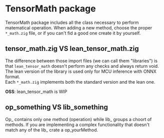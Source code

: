 # TensorMath package

TensorMath package includes all the class necessary to perform matematical operation. When adding a new method, choose the proper `*_math.zig` file, or if you can't fid a good one create it by yourself. 

## tensor_math.zig VS lean_tensor_math.zig
The difference between those import files (we can call them "libraries") is that `lean_tensor_math` doesn't perform any checks and always return void. The lean version of the library is used only for MCU inference with ONNX format.   
Each  `*_math.zig` implements both the standard version and the lean one.

**OSS**: lean_tensor_math is WIP

## op_something VS lib_something
Op_ contains only one method (operation) while lib_ groups a choort of methods. If you are implementing a complex functionality that doesn't match any of the lib_ crate a op_yourMethod.

